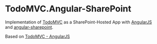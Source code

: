 TodoMVC.Angular-SharePoint
==========================

Implementation of [TodoMVC]("https://github.com/tastejs/todomvc") as a SharePoint-Hosted App
with [AngularJS](http://angularjs.org) and [angular-sharepoint](https://github.com/ExpertsInside/angular-sharepoint).

Based on [TodoMVC - AngularJS](http://todomvc.com/architecture-examples/angularjs/)
